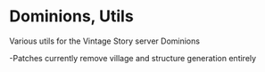 # Dominions, Utils
Various utils for the Vintage Story server Dominions

-Patches currently remove village and structure generation entirely

